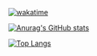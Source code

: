 [![wakatime](https://wakatime.com/badge/user/7d416faa-7c08-4b96-9596-9b1f73572203.svg)](https://wakatime.com/@7d416faa-7c08-4b96-9596-9b1f73572203)

[![Anurag's GitHub stats](https://github-readme-stats.vercel.app/api?username=Dcyaprogrammer&count_private=true&show_icons=true&theme=radical)](https://github.com/anuraghazra/github-readme-stats)

[![Top Langs](https://github-readme-stats.vercel.app/api/top-langs/?username=Dcyaprogrammer)](https://github.com/anuraghazra/github-readme-stats)
<!---
Dcyaprogrammer/Dcyaprogrammer is a ✨ special ✨ repository because its `README.md` (this file) appears on your GitHub profile.
You can click the Preview link to take a look at your changes.
--->
